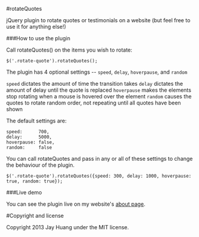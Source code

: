 #rotateQuotes

jQuery plugin to rotate quotes or testimonials on a website (but feel free to use it for anything else!)

###How to use the plugin

Call rotateQuotes() on the items you wish to rotate:

    $('.rotate-quote').rotateQuotes();
    
The plugin has 4 optional settings -- `speed`, `delay`, `hoverpause`, and `random`

`speed` dictates the amount of time the transition takes
`delay` dictates the amount of delay until the quote is replaced
`hoverpause` makes the elements stop rotating when a mouse is hovered over the element
`random` causes the quotes to rotate random order, not repeating until all quotes have been shown

The default settings are:
```
speed: 		700, 
delay: 		5000,
hoverpause: false,
random: 	false
```

You can call rotateQuotes and pass in any or all of these settings to change the behaviour of the plugin.

    $('.rotate-quote').rotateQuotes({speed: 300, delay: 1000, hoverpause: true, random: true});
    
###Live demo

You can see the plugin live on my website's [about page](http://www.jayhuang.org/about).

#Copyright and license

Copyright 2013 Jay Huang under the MIT license.
